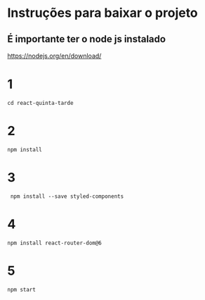 # Instruções para baixar o projeto

## É importante ter o node js instalado

https://nodejs.org/en/download/

# 1 

```cd react-quinta-tarde```

# 2

```npm install```

# 3 

``` npm install --save styled-components```

# 4 

```npm install react-router-dom@6```

# 5

```npm start```